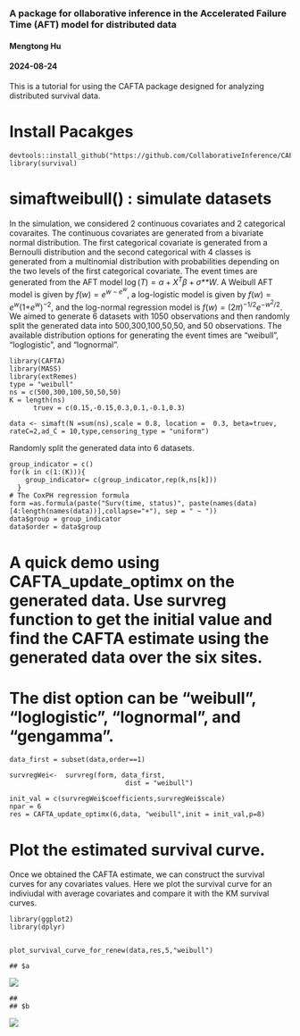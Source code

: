 ### A package for ollaborative inference in the Accelerated Failure Time (AFT) model for distributed data

#### Mengtong Hu

#### 2024-08-24

This is a tutorial for using the CAFTA package designed for analyzing
distributed survival data.

# Install Pacakges

    devtools::install_github("https://github.com/CollaborativeInference/CAFTA") 
    library(survival)

# simaftweibull() : simulate datasets

In the simulation, we considered 2 continuous covariates and 2
categorical covaraites. The continuous covariates are generated from a
bivariate normal distribution. The first categorical covariate is
generated from a Bernoulli distribution and the second categorical with
4 classes is generated from a multinomial distribution with
probabilities depending on the two levels of the first categorical
covariate. The event times are generated from the AFT model
log (*T*) = *α* + *X*<sup>*T*</sup>*β* + *σ**W*.
A Weibull AFT model is given by
*f*(*w*) = *e*<sup>*w* − *e*<sup>*w*</sup></sup>, a log-logistic model
is given by
*f*(*w*) = *e*<sup>*w*</sup>(1+*e*<sup>*w*</sup>)<sup>−2</sup>, and the
log-normal regression model is
*f*(*w*) = (2*π*)<sup>−1/2</sup>*e*<sup>−*w*<sup>2</sup>/2</sup>. We
aimed to generate 6 datasets with 1050 observations and then randomly
split the generated data into 500,300,100,50,50, and 50 observations.
The available distribution options for generating the event times are
“weibull”, “loglogistic”, and “lognormal”.

    library(CAFTA)
    library(MASS)
    library(extRemes)
    type = "weibull"
    ns = c(500,300,100,50,50,50)
    K = length(ns)
          truev = c(0.15,-0.15,0.3,0.1,-0.1,0.3)

    data <- simaft(N =sum(ns),scale = 0.8, location =  0.3, beta=truev, rateC=2,ad_C = 10,type,censoring_type = "uniform")

Randomly split the generated data into 6 datasets.

    group_indicator = c()
    for(k in c(1:(K))){
        group_indicator= c(group_indicator,rep(k,ns[k]))
      }
    # The CoxPH regression formula  
    form =as.formula(paste("Surv(time, status)", paste(names(data)[4:length(names(data))],collapse="+"), sep = " ~ "))
    data$group = group_indicator
    data$order = data$group

# A quick demo using CAFTA\_update\_optimx on the generated data. Use survreg function to get the initial value and find the CAFTA estimate using the generated data over the six sites.

# The dist option can be “weibull”, “loglogistic”, “lognormal”, and “gengamma”.

    data_first = subset(data,order==1)

    survregWei<-  survreg(form, data_first,
                                 dist = "weibull")
        
    init_val = c(survregWei$coefficients,survregWei$scale)
    npar = 6
    res = CAFTA_update_optimx(6,data, "weibull",init = init_val,p=8)

# Plot the estimated survival curve.

Once we obtained the CAFTA estimate, we can construct the survival
curves for any covariates values. Here we plot the survival curve for an
indiviudal with average covariates and compare it with the KM survival
curves.

    library(ggplot2)
    library(dplyr)


    plot_survival_curve_for_renew(data,res,5,"weibull")

    ## $a

![](README_files/figure-markdown_strict/unnamed-chunk-5-1.png)

    ## 
    ## $b

![](README_files/figure-markdown_strict/unnamed-chunk-5-2.png)
